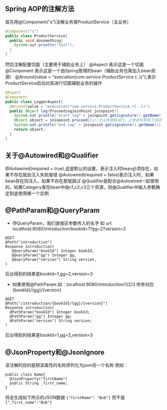 ## Spring AOP的注解方法
首先用@Component("s")注解业务类ProductService（主业务）
```java
@Component("s")
public class ProductService{
  public void dosomething{
    System.out.println("test");
  }
}
```
然后注解配置切面（主要用于辅助业务上）
@Aspect 表示这是一个切面
@Component 表示这是一个由Spring管理的bean（辅助业务也需加入bean资源）
@Around(value = "execution(*com.service.ProductService.*(..))"),表示ProductService启动对其进行切面辅助业务的操作
```java
@Aspect
@Component
public class LoggerAspect{
  @Around(value = "execution(*com.service.ProductService.*(..))")
  public Object log(ProceedingJoinPoint joinpoint){
    System.out.println("start log" + joinpoint.getsignature().getName());
    Object object = joinpoint.proceed();//主业务继续运行，之前语句相当于测试执行条件
    System.out.println("end log" + joinpoint.getsignature().getName());
    return object;
  }
}
```

## 关于@Autowired和@Qualifier
@Autowired(required = true),这是默认的设置，表示注入时bean必须存在，如果不存在就会注入失败报错
@Autowired(required = false)表示注入时，如果bean存在则注入，如果不存在那就跳过
@Qualifier是配合@Autowired一起使用的，如果Category类在bean中由c1,c2,c3三个资源，则由Qualifier中输入参数确定到底使用哪一个实例

## @PathParam和@QueryParam
- @QueryParam，我们直接区参数传入的名字
如 
url: localhost:8080/introduction/bookId=1?gg=2?version=3
```
@GET
@Path("introduction")
Response introduction(
   @QueryParam("bookId") Integer bookId,
   @QueryParam("gg") Integer gg,
   @QueryParam("version") String version,
)
```
后台得到的结果是bookId=1,gg=2,version=3

- 如果使用@PathParam
如：localhost:8080/introduction/1/2/3
传参对应{bookId}/{gg}/{version}
```
@GET
@Path("/introduction/{bookId}/{gg}/{version}")
Response introduction(
  @PathParam("bookId") Integer bookId;
  @PathParam("gg") Integer gg;
  @PathParam("version") String version;
)
```
后台得到的结果是bookId=1,gg=2,version=3

## @JsonProperty和@JsonIgnore
该注解的目的是把该属性的名称序列化为json另一个名称
例如：
```
public class Name{
  @JsonProperty("firstName")
  public String _first_name;
}
```
将会生成如下所示的JSON数据
```{"firstName": "Bob"}```
而不是
```{"_first_name":"Bob"}```



